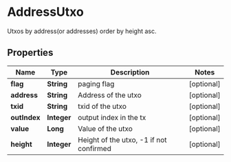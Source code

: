 

# AddressUtxo

Utxos by address(or addresses) order by height asc.
## Properties

Name | Type | Description | Notes
------------ | ------------- | ------------- | -------------
**flag** | **String** | paging flag |  [optional]
**address** | **String** | Address of the utxo |  [optional]
**txid** | **String** | txid of the utxo |  [optional]
**outIndex** | **Integer** | output index in the tx |  [optional]
**value** | **Long** | Value of the utxo |  [optional]
**height** | **Integer** | Height of the utxo, -1 if not confirmed |  [optional]



